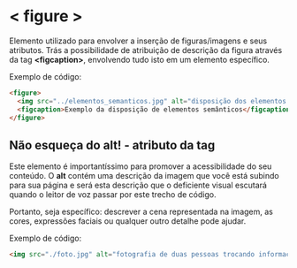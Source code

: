 # < figure >

Elemento utilizado para envolver a inserção de figuras/imagens e seus atributos. Trás a possibilidade de atribuição de descrição da figura através da tag **\<figcaption>**, envolvendo tudo isto em um elemento específico.

Exemplo de código:

```html
<figure>
  <img src="../elementos_semanticos.jpg" alt="disposição dos elementos semânticos no HTML5" />
  <figcaption>Exemplo da disposição de elementos semânticos</figcaption>
</figure>
```

## Não esqueça do alt! - atributo da tag <img>

Este elemento é importantíssimo para promover a acessibilidade do seu conteúdo. O **alt** contém uma descrição da imagem que você está subindo para sua página e será esta descrição que o deficiente visual escutará quando o leitor de voz passar por este trecho de código.

Portanto, seja específico: descrever a cena representada na imagem, as cores, expressões faciais ou qualquer outro detalhe pode ajudar.

Exemplo de código:

```html
<img src="./foto.jpg" alt="fotografia de duas pessoas trocando informações no ambiente de trabalho."
```
